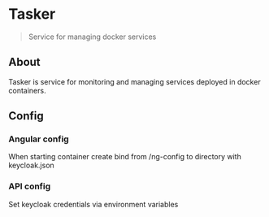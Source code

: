 # Tasker
> Service for managing docker services

## About
Tasker is service for monitoring and managing services deployed
in docker containers.

## Config

### Angular config
When starting container create bind from /ng-config to directory with keycloak.json

### API config
Set keycloak credentials via environment variables